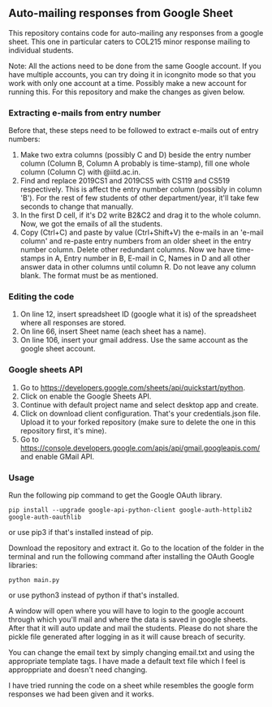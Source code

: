 ## Auto-mailing responses from Google Sheet


This repository contains code for auto-mailing any responses from a google sheet. This one in particular caters to COL215 minor response mailing to individual students. 

Note: All the actions need to be done from the same Google account. If you have multiple accounts, you can try doing it in icongnito mode so that you work with only one account at a time. Possibly make a new account for running this. For this repository and make the changes as given below.

### Extracting e-mails from entry number 
Before that, these steps need to be followed to extract e-mails out of entry numbers:
  1. Make two extra columns (possibly C and D) beside the entry number column (Column B, Column A probably is time-stamp), fill one whole column (Column C) with @iitd.ac.in.  
  2. Find and replace 2019CS1 and 2019CS5 with CS119 and CS519 respectively. This is affect the entry number column (possibly in column 'B'). For the rest of few students of other department/year, it'll take few seconds to change that manually.
  3. In the first D cell, if it's D2 write B2&C2 and drag it to the whole column. Now, we got the emails of all the students. 
  4. Copy (Ctrl+C) and paste by value (Ctrl+Shift+V) the e-mails in an 'e-mail column' and re-paste entry numbers from an older sheet in the entry number column. Delete other redundant columns. Now we have time-stamps in A, Entry number in B, E-mail in C, Names in D and all other answer data in other columns until column R. Do not leave any column blank. The format must be as mentioned.
 
  
### Editing the code

1. On line 12, insert spreadsheet ID (google what it is) of the spreadsheet where all responses are stored.  
2. On line 66, insert Sheet name (each sheet has a name).
3. On line 106, insert your gmail address. Use the same account as the google sheet account.

### Google sheets API
1. Go to https://developers.google.com/sheets/api/quickstart/python.
2. Click on enable the Google Sheets API.
3. Continue with default project name and select desktop app and create.
4. Click on download client configuration. That's your credentials.json file. Upload it to your forked repository (make sure to delete the one in this repository first, it's mine). 
5. Go to https://console.developers.google.com/apis/api/gmail.googleapis.com/ and enable GMail API. 

### Usage

Run the following pip command to get the Google OAuth library.
```
pip install --upgrade google-api-python-client google-auth-httplib2 google-auth-oauthlib
```
or use pip3 if that's installed instead of pip. 

Download the repository and extract it. Go to the location of the folder in the terminal and run the following command after installing the OAuth Google libraries:
```
python main.py
```
or use python3 instead of python if that's installed. 

A window will open where you will have to login to the google account through which you'll mail and where the data is saved in google sheets. After that it will auto update and mail the students. Please do not share the pickle file generated after logging in as it will cause breach of security.

You can change the email text by simply changing email.txt and using the appropriate template tags. I have made a default text file which I feel is approppriate and doesn't need changing. 

I have tried running the code on a sheet while resembles the google form responses we had been given and it works. 
